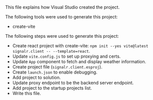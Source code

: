 This file explains how Visual Studio created the project.

The following tools were used to generate this project:
- create-vite

The following steps were used to generate this project:
- Create react project with create-vite: `npm init --yes vite@latest signalr.client -- --template=react`.
- Update `vite.config.js` to set up proxying and certs.
- Update `App` component to fetch and display weather information.
- Create project file (`signalr.client.esproj`).
- Create `launch.json` to enable debugging.
- Add project to solution.
- Update proxy endpoint to be the backend server endpoint.
- Add project to the startup projects list.
- Write this file.
